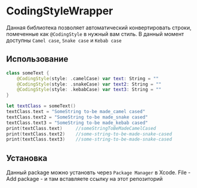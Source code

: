 # CodingStyleWrapper

Данная библиотека позволяет автоматический конвертировать строки, помеченные как `@CodingStyle` в нужный вам стиль.
В данный момент доступны `Camel case`, `Snake case` и `Kebab case`

## Использование

```Swift
class someText {
	@CodingStyle(style: .camelCase) var text: String = ""
	@CodingStyle(style: .snakeCase) var text2: String = ""
	@CodingStyle(style: .kebabCase) var text3: String = ""
}

let textClass = someText()
textClass.text = "SomeString to-be made_camel cased"
textClass.text2 = "SomeString to-be made_snake cased"
textClass.text3 = "SomeString to-be made_kebab cased"
print(textClass.text)     //someStringToBeMadeCamelCased
print(textClass.text2)    //some-string-to-be-made-snake-cased
print(textClass.text3)    //some-string-to-be-made-snake-cased
```

## Установка

Данный package можно установть через `Package Manager` в Xcode.
File - Add package - и там вставляете ссылку на этот репозиторий


